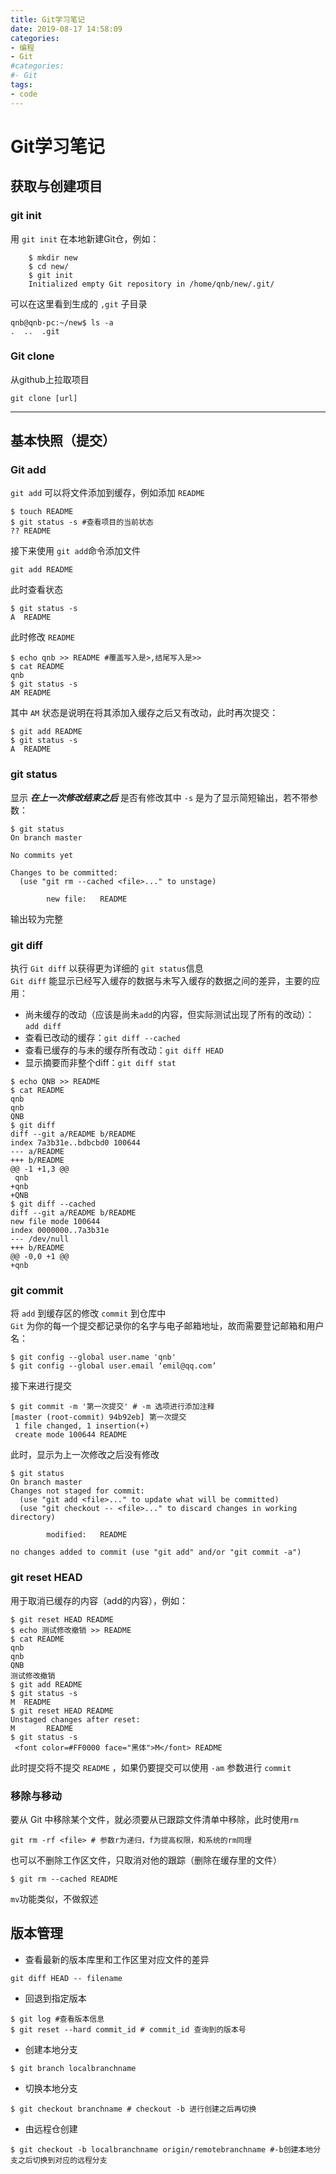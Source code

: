 ```yaml
---
title: Git学习笔记
date: 2019-08-17 14:58:09
categories: 
- 编程
- Git
#categories: 
#- Git
tags: 
- code
---
```


# Git学习笔记
<!-- more -->
## 获取与创建项目
### git init

用 `git init` 在本地新建Git仓，例如：
```
    $ mkdir new  
    $ cd new/  
    $ git init  
    Initialized empty Git repository in /home/qnb/new/.git/  
```
可以在这里看到生成的 `,git` 子目录
```
qnb@qnb-pc:~/new$ ls -a
.  ..  .git
```
### Git clone
从github上拉取项目
```
git clone [url]
```
***
## 基本快照（提交）
### Git add
`git add` 可以将文件添加到缓存，例如添加 `README`
```
$ touch README
$ git status -s #查看项目的当前状态
?? README
```
接下来使用 `git add`命令添加文件
```
git add README
```
此时查看状态
```
$ git status -s
A  README
```
此时修改 `README`
```
$ echo qnb >> README #覆盖写入是>,结尾写入是>>  
$ cat README
qnb
$ git status -s 
AM README
```
其中 `AM` 状态是说明在将其添加入缓存之后又有改动，此时再次提交：
```
$ git add README 
$ git status -s 
A  README
```
### git status
显示 ***在上一次修改结束之后*** 是否有修改其中 `-s` 是为了显示简短输出，若不带参数：
```
$ git status 
On branch master

No commits yet

Changes to be committed:
  (use "git rm --cached <file>..." to unstage)

        new file:   README

```
输出较为完整
### git diff
执行 `Git diff` 以获得更为详细的 `git status`信息  
`Git diff` 能显示已经写入缓存的数据与未写入缓存的数据之间的差异，主要的应用：  
- 尚未缓存的改动（应该是尚未`add`的内容，但实际测试出现了所有的改动）：`add diff`
- 查看已改动的缓存：`git diff --cached`
- 查看已缓存的与未的缓存所有改动：`git diff HEAD`
- 显示摘要而非整个diff：`git diff stat`
```
$ echo QNB >> README 
$ cat README 
qnb
qnb
QNB
$ git diff
diff --git a/README b/README
index 7a3b31e..bdbcbd0 100644
--- a/README
+++ b/README
@@ -1 +1,3 @@
 qnb
+qnb
+QNB
$ git diff --cached
diff --git a/README b/README
new file mode 100644
index 0000000..7a3b31e
--- /dev/null
+++ b/README
@@ -0,0 +1 @@
+qnb
```
### git commit  
将 `add` 到缓存区的修改 `commit` 到仓库中  
`Git` 为你的每一个提交都记录你的名字与电子邮箱地址，故而需要登记邮箱和用户名：
```
$ git config --global user.name 'qnb'
$ git config --global user.email ‘emil@qq.com’
```
接下来进行提交
```
$ git commit -m '第一次提交' # -m 选项进行添加注释
[master (root-commit) 94b92eb] 第一次提交
 1 file changed, 1 insertion(+)
 create mode 100644 README
```
此时，显示为上一次修改之后没有修改
```
$ git status
On branch master
Changes not staged for commit:
  (use "git add <file>..." to update what will be committed)
  (use "git checkout -- <file>..." to discard changes in working directory)

        modified:   README

no changes added to commit (use "git add" and/or "git commit -a")
```
### git reset HEAD
用于取消已缓存的内容（add的内容），例如：  
```
$ git reset HEAD README 
$ echo 测试修改撤销 >> README 
$ cat README 
qnb
qnb
QNB
测试修改撤销
$ git add README 
$ git status -s
M  README
$ git reset HEAD README
Unstaged changes after reset:
M       README
$ git status -s
 <font color=#FF0000 face="黑体">M</font> README
```
此时提交将不提交 `README` ，如果仍要提交可以使用 `-am` 参数进行 `commit`  
### 移除与移动
要从 Git 中移除某个文件，就必须要从已跟踪文件清单中移除，此时使用`rm`
```
git rm -rf <file> # 参数r为递归，f为提高权限，和系统的rm同理
```
也可以不删除工作区文件，只取消对他的跟踪（删除在缓存里的文件）
```
$ git rm --cached README 
```
`mv`功能类似，不做叙述
## 版本管理
* 查看最新的版本库里和工作区里对应文件的差异  
```
git diff HEAD -- filename
```
* 回退到指定版本
```
$ git log #查看版本信息
$ git reset --hard commit_id # commit_id 查询到的版本号
```
* 创建本地分支
```
$ git branch localbranchname
```
* 切换本地分支
```
$ git checkout branchname # checkout -b 进行创建之后再切换
```
* 由远程仓创建
```
$ git checkout -b localbranchname origin/remotebranchname #-b创建本地分支之后切换到对应的远程分支
```